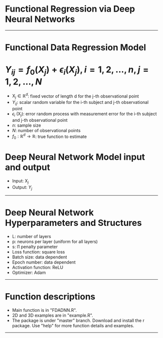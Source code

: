 # Functional Regression via Deep Neural Networks
------------------------------------------------

# Functional Data Regression Model

<!-- # $Y_{ij} = f_{0} \ (\mathrm{X}_{j}) + \epsilon_{i} \ (\mathrm{X}_{j}) \ , \ \ \ i = 1, 2,..., n \ , \ j = 1, 2, ..., N$ -->

# $Y_{ij} = f_{0}  (X_{j}) + \epsilon_{i}  (X_{j})  ,  i = 1, 2,..., n  ,  j = 1, 2, ..., N$



-  $\mathrm{X}_{j} \in \mathbb{R} ^ {d}$: fixed vector of length d for the j-th observational point
- $Y_{ij}$: scalar random variable for the i-th subject and j-th observational point
- $\epsilon_{i} \ (\mathrm{X}_{j})$: error random process with measurement error for the i-th subject and j-th observational point
- $n$: sample size
- $N$: number of observational points
- $f_{0}: \mathbb{R} ^ {d} \to \mathbb{R}$: true function to estimate

# Deep Neural Network Model input and output
- Input: $\mathrm{X}_{j}$
- Output: $Y_{j}$
-------------------------------------------------------------

# Deep Neural Network Hyperparameters and Structures
- L: number of layers 
- p: neurons per layer (uniform for all layers)
- s: l1 penalty parameter
- Loss function: square loss
- Batch size: data dependent
- Epoch number: data dependent
- Activation function: ReLU
- Optimizer: Adam 
-------------------------------------------------------------

# Function descriptions
- Main function is in "FDADNN.R".
- 2D and 3D examples are in "example.R".
- The package is under "master" branch. Download and install the r package. Use "help" for more function details and examples.
-------------------------------------------------------------

